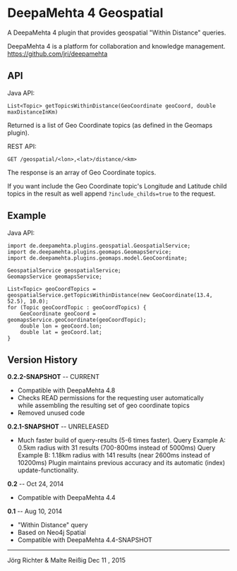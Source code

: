 
DeepaMehta 4 Geospatial
=======================

A DeepaMehta 4 plugin that provides geospatial "Within Distance" queries.

DeepaMehta 4 is a platform for collaboration and knowledge management.  
<https://github.com/jri/deepamehta>


API
---

Java API:

    List<Topic> getTopicsWithinDistance(GeoCoordinate geoCoord, double maxDistanceInKm)

Returned is a list of Geo Coordinate topics (as defined in the Geomaps plugin).

REST API:

    GET /geospatial/<lon>,<lat>/distance/<km>

The response is an array of Geo Coordinate topics.

If you want include the Geo Coordinate topic's Longitude and Latitude child topics in the result as well append `?include_childs=true` to the request.


Example
-------

Java API:

    import de.deepamehta.plugins.geospatial.GeospatialService;
    import de.deepamehta.plugins.geomaps.GeomapsService;
    import de.deepamehta.plugins.geomaps.model.GeoCoordinate;

    GeospatialService geospatialService;
    GeomapsService geomapsService;

    List<Topic> geoCoordTopics = geospatialService.getTopicsWithinDistance(new GeoCoordinate(13.4, 52.5), 10.0);
    for (Topic geoCoordTopic : geoCoordTopics) {
        GeoCoordinate geoCoord = geomapsService.geoCoordinate(geoCoordTopic);
        double lon = geoCoord.lon;
        double lat = geoCoord.lat;
    }
    

Version History
---------------

**0.2.2-SNAPSHOT** -- CURRENT

* Compatible with DeepaMehta 4.8
* Checks READ permissions for the requesting user automatically<br/>
  while assembling the resulting set of geo coordinate topics
* Removed unused code

**0.2.1-SNAPSHOT** -- UNRELEASED

* Much faster build of query-results (5-6 times faster).
  Query Example A: 0.5km radius with 31 results (700-800ms instead of 5000ms)
  Query Example B: 1.18km radius with 141 results (near 2600ms instead of 10200ms)
  Plugin maintains previous accuracy and its automatic (index) update-functionality.

**0.2** -- Oct 24, 2014

* Compatible with DeepaMehta 4.4

**0.1** -- Aug 10, 2014

* "Within Distance" query
* Based on Neo4j Spatial
* Compatible with DeepaMehta 4.4-SNAPSHOT

------------
Jörg Richter & Malte Reißig
Dec 11 , 2015
